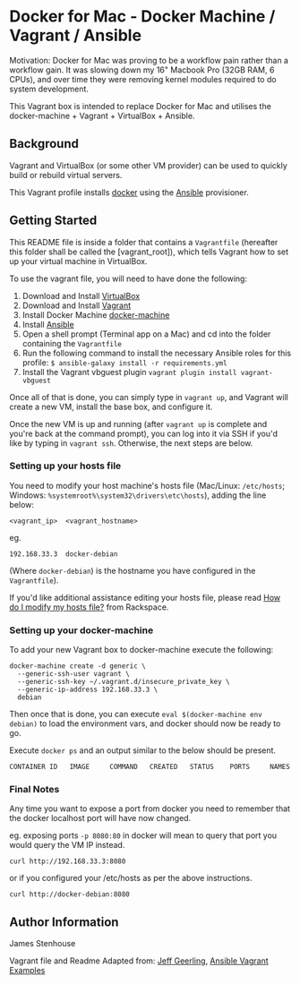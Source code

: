 # Docker for Mac - Docker Machine / Vagrant / Ansible

Motivation: Docker for Mac was proving to be a workflow pain rather than a workflow gain. It was slowing down my 16" Macbook Pro (32GB RAM, 6 CPUs), and over time they were removing kernel modules required to do system development.

This Vagrant box is intended to replace Docker for Mac and utilises the docker-machine + Vagrant + VirtualBox + Ansible.

## Background

Vagrant and VirtualBox (or some other VM provider) can be used to quickly build or rebuild virtual servers.

This Vagrant profile installs [docker](https://www.docker.com/) using the [Ansible](http://www.ansible.com/) provisioner.

## Getting Started

This README file is inside a folder that contains a `Vagrantfile` (hereafter this folder shall be called the [vagrant_root]), which tells Vagrant how to set up your virtual machine in VirtualBox.

To use the vagrant file, you will need to have done the following:

  1. Download and Install [VirtualBox](https://www.virtualbox.org/wiki/Downloads)
  2. Download and Install [Vagrant](https://www.vagrantup.com/downloads.html)
  3. Install Docker Machine [docker-machine](https://docs.docker.com/machine/install-machine/)
  4. Install [Ansible](http://docs.ansible.com/ansible/latest/intro_installation.html)
  5. Open a shell prompt (Terminal app on a Mac) and cd into the folder containing the `Vagrantfile`
  6. Run the following command to install the necessary Ansible roles for this profile: `$ ansible-galaxy install -r requirements.yml`
  7. Install the Vagrant vbguest plugin `vagrant plugin install vagrant-vbguest`

Once all of that is done, you can simply type in `vagrant up`, and Vagrant will create a new VM, install the base box, and configure it.

Once the new VM is up and running (after `vagrant up` is complete and you're back at the command prompt), you can log into it via SSH if you'd like by typing in `vagrant ssh`. Otherwise, the next steps are below.

### Setting up your hosts file

You need to modify your host machine's hosts file (Mac/Linux: `/etc/hosts`; Windows: `%systemroot%\system32\drivers\etc\hosts`), adding the line below:

    <vagrant_ip>  <vagrant_hostname>

eg.

    192.168.33.3  docker-debian

(Where `docker-debian`) is the hostname you have configured in the `Vagrantfile`).

If you'd like additional assistance editing your hosts file, please read [How do I modify my hosts file?](http://www.rackspace.com/knowledge_center/article/how-do-i-modify-my-hosts-file) from Rackspace.

### Setting up your docker-machine

To add your new Vagrant box to docker-machine execute the following:

```
docker-machine create -d generic \
  --generic-ssh-user vagrant \
  --generic-ssh-key ~/.vagrant.d/insecure_private_key \
  --generic-ip-address 192.168.33.3 \
  debian
```

Then once that is done, you can execute `eval $(docker-machine env debian)` to load the environment vars, and docker should now be ready to go.

Execute `docker ps` and an output similar to the below should be present.

```
CONTAINER ID   IMAGE     COMMAND   CREATED   STATUS    PORTS     NAMES
```

### Final Notes
Any time you want to expose a port from docker you need to remember that the docker localhost port will have now changed.

eg. exposing ports `-p 8080:80` in docker will mean to query that port you would query the VM IP instead.

```
curl http://192.168.33.3:8080
```
or if you configured your /etc/hosts as per the above instructions.
```
curl http://docker-debian:8080
```

## Author Information

James Stenhouse

Vagrant file and Readme Adapted from: [Jeff Geerling](https://www.jeffgeerling.com/), [Ansible Vagrant Examples](https://github.com/geerlingguy/ansible-vagrant-examples)
